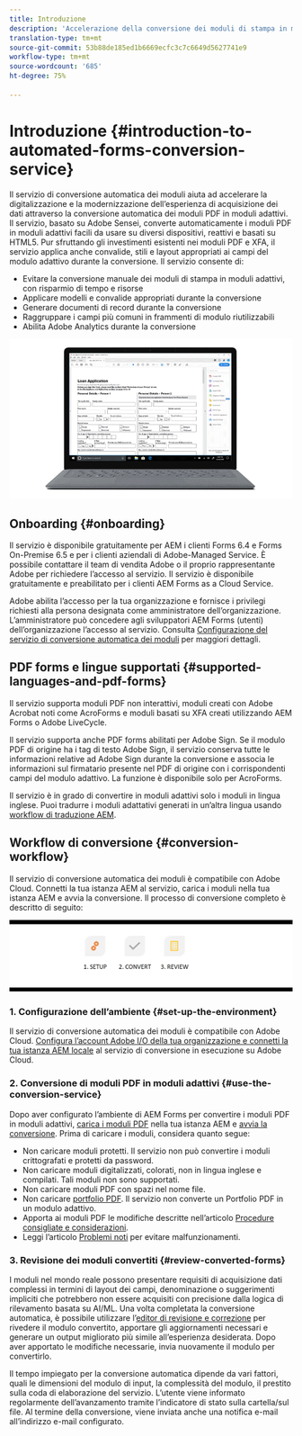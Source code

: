 ```yaml
---
title: Introduzione
description: 'Accelerazione della conversione dei moduli di stampa in moduli adattivi '
translation-type: tm+mt
source-git-commit: 53b88de185ed1b6669ecfc3c7c6649d5627741e9
workflow-type: tm+mt
source-wordcount: '685'
ht-degree: 75%

---
```



# Introduzione {#introduction-to-automated-forms-conversion-service}

Il servizio di conversione automatica dei moduli aiuta ad accelerare la digitalizzazione e la modernizzazione dell’esperienza di acquisizione dei dati attraverso la conversione automatica dei moduli PDF in moduli adattivi. Il servizio, basato su Adobe Sensei, converte automaticamente i moduli PDF in moduli adattivi facili da usare su diversi dispositivi, reattivi e basati su HTML5. Pur sfruttando gli investimenti esistenti nei moduli PDF e XFA, il servizio applica anche convalide, stili e layout appropriati ai campi del modulo adattivo durante la conversione. Il servizio consente di:

* Evitare la conversione manuale dei moduli di stampa in moduli adattivi, con risparmio di tempo e risorse
* Applicare modelli e convalide appropriati durante la conversione
* Generare documenti di record durante la conversione
* Raggruppare i campi più comuni in frammenti di modulo riutilizzabili
* Abilita Adobe Analytics durante la conversione

![È semplice. Ci fornisci i moduli di origine e ci lasci tutto. Ti forniamo bei moduli adattivi. È sempre possibile regolare l&#39;output in modo soddisfacente. ](assets/pdf-to-adaptive-form-gitx50.gif)

## Onboarding {#onboarding}

Il servizio è disponibile gratuitamente per AEM i clienti Forms 6.4 e Forms On-Premise 6.5 e per i clienti aziendali di Adobe-Managed Service. È possibile contattare il team di vendita Adobe o il proprio rappresentante Adobe per richiedere l’accesso al servizio. Il servizio è disponibile gratuitamente e preabilitato per i clienti AEM Forms as a Cloud Service.

Adobe abilita l’accesso per la tua organizzazione e fornisce i privilegi richiesti alla persona designata come amministratore dell’organizzazione. L’amministratore può concedere agli sviluppatori AEM Forms (utenti) dell’organizzazione l’accesso al servizio. Consulta [Configurazione del servizio di conversione automatica dei moduli](configure-service.md) per maggiori dettagli.

## PDF forms e lingue supportati {#supported-languages-and-pdf-forms}

Il servizio supporta moduli PDF non interattivi, moduli creati con Adobe Acrobat noti come AcroForms e moduli basati su XFA creati utilizzando AEM Forms o Adobe LiveCycle.

Il servizio supporta anche PDF forms abilitati per Adobe Sign. Se il modulo PDF di origine ha i tag di testo Adobe Sign, il servizio conserva tutte le informazioni relative ad Adobe Sign durante la conversione e associa le informazioni sul firmatario presente nel PDF di origine con i corrispondenti campi del modulo adattivo. La funzione è disponibile solo per AcroForms.

Il servizio è in grado di convertire in moduli adattivi solo i moduli in lingua inglese. Puoi tradurre i moduli adattativi generati in un’altra lingua usando [workflow di traduzione AEM](https://helpx.adobe.com/it/experience-manager/6-5/forms/using/using-aem-translation-workflow-to-localize-adaptive-forms.html).

## Workflow di conversione  {#conversion-workflow}

Il servizio di conversione automatica dei moduli è compatibile con Adobe Cloud. Connetti la tua istanza AEM al servizio, carica i moduli nella tua istanza AEM e avvia la conversione. Il processo di conversione completo è descritto di seguito:

![Flusso di lavoro](assets/conversion-workflow.png)

### 1. Configurazione dell’ambiente {#set-up-the-environment}

Il servizio di conversione automatica dei moduli è compatibile con Adobe Cloud. [Configura l’account Adobe I/O della tua organizzazione e connetti la tua istanza AEM locale](configure-service.md) al servizio di conversione in esecuzione su Adobe Cloud.

### 2. Conversione di moduli PDF in moduli adattivi {#use-the-conversion-service}

Dopo aver configurato l’ambiente di AEM Forms per convertire i moduli PDF in moduli adattivi, [carica i moduli PDF](convert-existing-forms-to-adaptive-forms.md) nella tua istanza AEM e [avvia la conversione](convert-existing-forms-to-adaptive-forms.md#run-the-conversion). Prima di caricare i moduli, considera quanto segue:

* Non caricare moduli protetti. Il servizio non può convertire i moduli crittografati e protetti da password.
* Non caricare moduli digitalizzati, colorati, non in lingua inglese e compilati. Tali moduli non sono supportati.
* Non caricare moduli PDF con spazi nel nome file.
* Non caricare [portfolio PDF](https://helpx.adobe.com/it/acrobat/using/overview-pdf-portfolios.html). Il servizio non converte un Portfolio PDF in un modulo adattivo.
* Apporta ai moduli PDF le modifiche descritte nell’articolo [Procedure consigliate e considerazioni](styles-and-pattern-considerations-and-best-practices.md).
* Leggi l’articolo [Problemi noti](known-issues.md) per evitare malfunzionamenti.

### 3. Revisione dei moduli convertiti {#review-converted-forms}

I moduli nel mondo reale possono presentare requisiti di acquisizione dati complessi in termini di layout dei campi, denominazione o suggerimenti impliciti che potrebbero non essere acquisiti con precisione dalla logica di rilevamento basata su AI/ML. Una volta completata la conversione automatica, è possibile utilizzare l’[editor di revisione e correzione](review-correct-ui-edited.md) per rivedere il modulo convertito, apportare gli aggiornamenti necessari e generare un output migliorato più simile all’esperienza desiderata. Dopo aver apportato le modifiche necessarie, invia nuovamente il modulo per convertirlo.

Il tempo impiegato per la conversione automatica dipende da vari fattori, quali le dimensioni del modulo di input, la complessità del modulo, il prestito sulla coda di elaborazione del servizio. L’utente viene informato regolarmente dell’avanzamento tramite l’indicatore di stato sulla cartella/sul file. Al termine della conversione, viene inviata anche una notifica e-mail all’indirizzo e-mail configurato.
